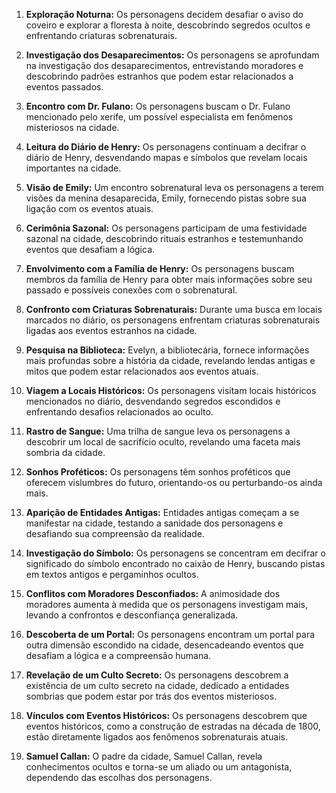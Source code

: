 1. **Exploração Noturna:** Os personagens decidem desafiar o aviso do coveiro e explorar a floresta à noite, descobrindo segredos ocultos e enfrentando criaturas sobrenaturais.
    
2. **Investigação dos Desaparecimentos:** Os personagens se aprofundam na investigação dos desaparecimentos, entrevistando moradores e descobrindo padrões estranhos que podem estar relacionados a eventos passados.
    
3. **Encontro com Dr. Fulano:** Os personagens buscam o Dr. Fulano mencionado pelo xerife, um possível especialista em fenômenos misteriosos na cidade.
    
4. **Leitura do Diário de Henry:** Os personagens continuam a decifrar o diário de Henry, desvendando mapas e símbolos que revelam locais importantes na cidade.
    
5. **Visão de Emily:** Um encontro sobrenatural leva os personagens a terem visões da menina desaparecida, Emily, fornecendo pistas sobre sua ligação com os eventos atuais.
    
6. **Cerimônia Sazonal:** Os personagens participam de uma festividade sazonal na cidade, descobrindo rituais estranhos e testemunhando eventos que desafiam a lógica.
    
7. **Envolvimento com a Família de Henry:** Os personagens buscam membros da família de Henry para obter mais informações sobre seu passado e possíveis conexões com o sobrenatural.
    
8. **Confronto com Criaturas Sobrenaturais:** Durante uma busca em locais marcados no diário, os personagens enfrentam criaturas sobrenaturais ligadas aos eventos estranhos na cidade.
    
9. **Pesquisa na Biblioteca:** Evelyn, a bibliotecária, fornece informações mais profundas sobre a história da cidade, revelando lendas antigas e mitos que podem estar relacionados aos eventos atuais.
    
10. **Viagem a Locais Históricos:** Os personagens visitam locais históricos mencionados no diário, desvendando segredos escondidos e enfrentando desafios relacionados ao oculto.
    
12. **Rastro de Sangue:** Uma trilha de sangue leva os personagens a descobrir um local de sacrifício oculto, revelando uma faceta mais sombria da cidade.
    
13. **Sonhos Proféticos:** Os personagens têm sonhos proféticos que oferecem vislumbres do futuro, orientando-os ou perturbando-os ainda mais.
    
14. **Aparição de Entidades Antigas:** Entidades antigas começam a se manifestar na cidade, testando a sanidade dos personagens e desafiando sua compreensão da realidade.
    
15. **Investigação do Símbolo:** Os personagens se concentram em decifrar o significado do símbolo encontrado no caixão de Henry, buscando pistas em textos antigos e pergaminhos ocultos.
    
16. **Conflitos com Moradores Desconfiados:** A animosidade dos moradores aumenta à medida que os personagens investigam mais, levando a confrontos e desconfiança generalizada.
    
17. **Descoberta de um Portal:** Os personagens encontram um portal para outra dimensão escondido na cidade, desencadeando eventos que desafiam a lógica e a compreensão humana.
    
18. **Revelação de um Culto Secreto:** Os personagens descobrem a existência de um culto secreto na cidade, dedicado a entidades sombrias que podem estar por trás dos eventos misteriosos.
    
19. **Vínculos com Eventos Históricos:** Os personagens descobrem que eventos históricos, como a construção de estradas na década de 1800, estão diretamente ligados aos fenômenos sobrenaturais atuais.
    
20. **Samuel Callan:** O padre da cidade, Samuel Callan, revela conhecimentos ocultos e torna-se um aliado ou um antagonista, dependendo das escolhas dos personagens.